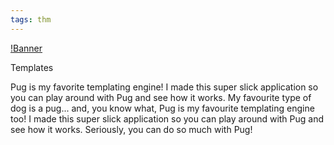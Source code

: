 ```yaml
---
tags: thm
---
```


[!Banner](../uploads/templates.png)

Templates

Pug is my favorite templating engine! I made this super slick application so you can play around with Pug and see how it works.
My favourite type of dog is a pug... and, you know what, Pug is my favourite templating engine too! I made this super slick application so you can play around with Pug and see how it works. Seriously, you can do so much with Pug!   